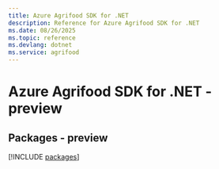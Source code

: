 ```yaml
---
title: Azure Agrifood SDK for .NET
description: Reference for Azure Agrifood SDK for .NET
ms.date: 08/26/2025
ms.topic: reference
ms.devlang: dotnet
ms.service: agrifood
---
```

# Azure Agrifood SDK for .NET - preview
## Packages - preview
[!INCLUDE [packages](agrifood-index.md)]